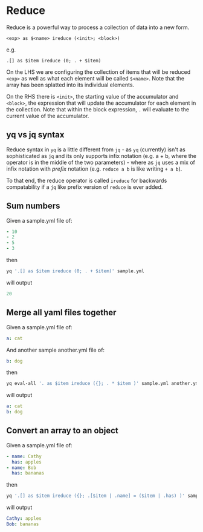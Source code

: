 # Reduce

Reduce is a powerful way to process a collection of data into a new form.

```
<exp> as $<name> ireduce (<init>; <block>)
```

e.g.

```
.[] as $item ireduce (0; . + $item)
```

On the LHS we are configuring the collection of items that will be reduced `<exp>` as well as what each element will be called `$<name>`. Note that the array has been splatted into its individual elements.

On the RHS there is `<init>`, the starting value of the accumulator and `<block>`, the expression that will update the accumulator for each element in the collection. Note that within the block expression, `.` will evaluate to the current value of the accumulator. 

## yq vs jq syntax
Reduce syntax in `yq` is a little different from `jq` - as `yq` (currently) isn't as sophisticated as `jq` and its only supports infix notation (e.g. a + b, where the operator is in the middle of the two parameters) - where as `jq` uses a mix of infix notation with _prefix_ notation (e.g. `reduce a b` is like writing `+ a b`).

To that end, the reduce operator is called `ireduce` for backwards compatability if a `jq` like prefix version of `reduce` is ever added.

## Sum numbers
Given a sample.yml file of:
```yaml
- 10
- 2
- 5
- 3
```
then
```bash
yq '.[] as $item ireduce (0; . + $item)' sample.yml
```
will output
```yaml
20
```

## Merge all yaml files together
Given a sample.yml file of:
```yaml
a: cat
```
And another sample another.yml file of:
```yaml
b: dog
```
then
```bash
yq eval-all '. as $item ireduce ({}; . * $item )' sample.yml another.yml
```
will output
```yaml
a: cat
b: dog
```

## Convert an array to an object
Given a sample.yml file of:
```yaml
- name: Cathy
  has: apples
- name: Bob
  has: bananas
```
then
```bash
yq '.[] as $item ireduce ({}; .[$item | .name] = ($item | .has) )' sample.yml
```
will output
```yaml
Cathy: apples
Bob: bananas
```

